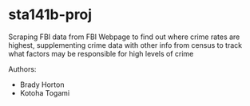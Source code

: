 # sta141b-proj
Scraping FBI data from FBI Webpage to find out where crime rates are highest, supplementing crime data with other info from census to track what factors may be responsible for high levels of crime


Authors:  
- Brady Horton  
- Kotoha Togami